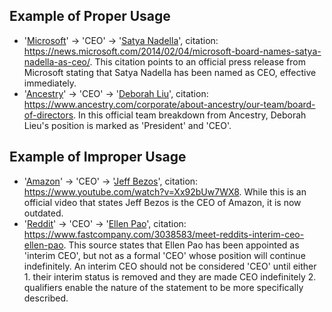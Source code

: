 ## Example of Proper Usage
* '[Microsoft](https://golden.com/wiki/Microsoft-6GKP)' → 'CEO' → '[Satya Nadella](https://golden.com/wiki/Satya_Nadella-RJ9YY6)', citation: https://news.microsoft.com/2014/02/04/microsoft-board-names-satya-nadella-as-ceo/. This citation points to an official press release from Microsoft stating that Satya Nadella has been named as CEO, effective immediately.
* '[Ancestry](https://golden.com/wiki/Ancestry.com-9AP8VV)' → 'CEO' → '[Deborah Liu](https://golden.com/wiki/Deborah_Liu-MA56GK3)', citation: https://www.ancestry.com/corporate/about-ancestry/our-team/board-of-directors. In this official team breakdown from Ancestry, Deborah Lieu's position is marked as 'President' and 'CEO'.

## Example of Improper Usage
* '[Amazon](https://golden.com/wiki/Amazon_(company)-B6VEMY)' → 'CEO' → '[Jeff Bezos](https://golden.com/wiki/Jeff_Bezos-D63VY)', citation: https://www.youtube.com/watch?v=Xx92bUw7WX8. While this is an official video that states Jeff Bezos is the CEO of Amazon, it is now outdated. 
* '[Reddit](https://golden.com/wiki/Reddit-XXAM46)' → 'CEO' → '[Ellen Pao](https://golden.com/wiki/Ellen_Pao-N4AA4D)', citation: https://www.fastcompany.com/3038583/meet-reddits-interim-ceo-ellen-pao. This source states that Ellen Pao has been appointed as 'interim CEO', but not as a formal 'CEO' whose position will continue indefinitely. An interim CEO should not be considered 'CEO' until either 1. their interim status is removed and they are made CEO indefinitely 2. qualifiers enable the nature of the statement to be more specifically described.
